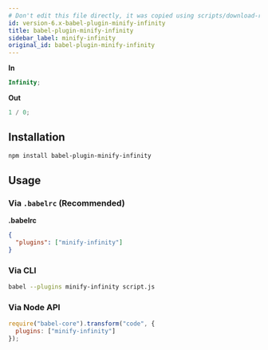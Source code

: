 ```yaml
---
# Don't edit this file directly, it was copied using scripts/download-readmes.js: 
id: version-6.x-babel-plugin-minify-infinity
title: babel-plugin-minify-infinity
sidebar_label: minify-infinity
original_id: babel-plugin-minify-infinity
---
```


**In**

```javascript
Infinity;
```

**Out**

```javascript
1 / 0;
```

## Installation

```sh
npm install babel-plugin-minify-infinity
```

## Usage

### Via `.babelrc` (Recommended)

**.babelrc**

```json
{
  "plugins": ["minify-infinity"]
}
```

### Via CLI

```sh
babel --plugins minify-infinity script.js
```

### Via Node API

```javascript
require("babel-core").transform("code", {
  plugins: ["minify-infinity"]
});
```

